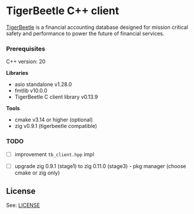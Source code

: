 # TigerBeetle C++ client

[TigerBeetle] is a financial accounting database designed for mission critical safety and performance to power the future of financial services.

### Prerequisites

 C++ version: 20

**Libraries**
- asio standalone v1.28.0
- fmtlib v10.0.0
- TigerBeetle C client library v0.13.9

**Tools**
- cmake v3.14 or higher (optional)
- zig v0.9.1 (tigerbeetle compatible)


### TODO

- [ ] improvement `tb_client.hpp` impl
- [ ] upgrade zig 0.9.1 (stage1) to zig 0.11.0 (stage3) - pkg manager (choose cmake or zig only)


## License

See: [LICENSE](LICENSE)

[TigerBeetle]: https://github.com/tigerbeetledb/tigerbeetle
